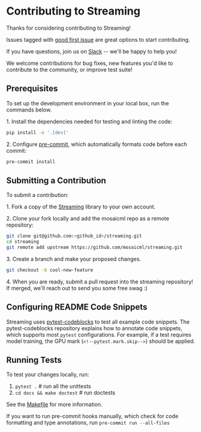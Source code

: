 # Contributing to Streaming

Thanks for considering contributing to Streaming!

Issues tagged with [good first issue](https://github.com/mosaicml/streaming/issues?q=is%3Aissue+is%3Aopen+label%3A%22good+first+issue%22) are great options to start contributing.

If you have questions, join us on [Slack](https://join.slack.com/t/mosaicml-community/shared_invite/zt-w0tiddn9-WGTlRpfjcO9J5jyrMub1dg) -- we'll be happy to help you!

We welcome contributions for bug fixes, new features you'd like to contribute to the community, or improve test suite!


## Prerequisites

To set up the development environment in your local box, run the commands below.

1\. Install the dependencies needed for testing and linting the code:

<!--pytest.mark.skip-->
```bash
pip install -e '.[dev]'
```

2\. Configure [pre-commit](https://pre-commit.com/), which automatically formats code before
each commit:

<!--pytest.mark.skip-->
```bash
pre-commit install
```

## Submitting a Contribution

To submit a contribution:

1\. Fork a copy of the [Streaming](https://github.com/mosaicml/streaming) library to your own account.

2\. Clone your fork locally and add the mosaicml repo as a remote repository:

<!--pytest.mark.skip-->
```bash
git clone git@github.com:<github_id>/streaming.git
cd streaming
git remote add upstream https://github.com/mosaicml/streaming.git
```

3\. Create a branch and make your proposed changes.

<!--pytest.mark.skip-->
```bash
git checkout -b cool-new-feature
```

4\. When you are ready, submit a pull request into the streaming repository! If merged, we'll reach out to send you some free swag :)

## Configuring README Code Snippets

Streaming uses [pytest-codeblocks](https://github.com/nschloe/pytest-codeblocks) to test all example code snippets. The pytest-codeblocks repository explains how to annotate code snippets, which supports most `pytest` configurations. For example, if a test requires model training, the GPU mark (`<!--pytest.mark.skip-->`) should be applied.

## Running Tests

To test your changes locally, run:

1. `pytest .`  # run all the unittests
1. `cd docs && make doctest`  # run doctests

See the [Makefile](/Makefile) for more information.

If you want to run pre-commit hooks manually, which check for code formatting and type annotations, run `pre-commit run --all-files`
